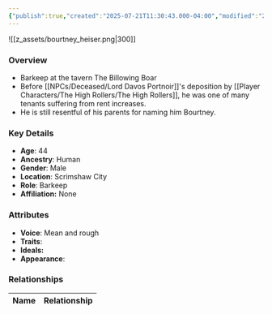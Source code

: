 ```yaml
---
{"publish":true,"created":"2025-07-21T11:30:43.000-04:00","modified":"2025-07-25T12:27:29.000-04:00","published":"2025-07-25T12:27:29.000-04:00","cssclasses":"","Age":"44","Ancestry":"Human","Gender":"Male","Location":["Scrimshaw City"],"Role":["Barkeep"],"Affiliation":["None"],"Appearances":["[[-The High Rollers Campaign-]]"]}
---
```



![[z_assets/bourtney_heiser.png|300]]

### Overview
- Barkeep at the tavern The Billowing Boar
- Before [[NPCs/Deceased/Lord Davos Portnoir]]'s deposition by [[Player Characters/The High Rollers/The High Rollers]], he was one of many tenants suffering from rent increases.
- He is still resentful of his parents for naming him Bourtney.

### Key Details
- **Age**: 44
- **Ancestry**: Human
- **Gender**: Male
- **Location**: Scrimshaw City
- **Role**: Barkeep
- **Affiliation:** None

### Attributes
- **Voice**: Mean and rough
- **Traits**: 
- **Ideals:** 
- **Appearance**:

### Relationships

| Name  | Relationship |
| ----- | ------------ |
